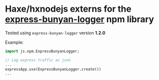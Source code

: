 # Haxe/hxnodejs externs for the [express-bunyan-logger](https://www.npmjs.com/package/express-bunyan-logger) npm library

Tested using `express-bunyan-logger` version **1.2.0**

Example:
```haxe
import js.npm.ExpressBunyanLogger;

// Log express traffic as json
...
expressApp.use(ExpressBunyanLogger.create())
...
 ```
